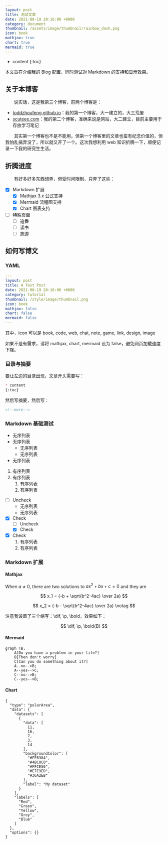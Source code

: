 ```yaml
---
layout: post
title: 测试文章
date: 2021-08-19 20:16:00 +0800
category: document
thumbnail: /assets/image/thumbnail/rainbow_dash.png
icon: book
mathjax: true
chart: true
mermaid: true
---
```



* content
{:toc}

本文旨在介绍我的 Blog 配置，同时测试对 Markdown 的支持和显示效果。
<!--more-->

## 关于本博客

&emsp;&emsp;说实话，这是我第三个博客，前两个博客是：

* [toddzhoufeng.github.io](https://toddzhoufeng.github.io)：我的第一个博客，大一建立的，大三荒废
* [scuteee.com](https://scuteee.com)：我的第二个博客，准确来说是网站，大二建立，目前主要用于存放学习笔记

&emsp;&emsp;其实第一个博客也不是不能用，但第一个博客里的文章也蛮有纪念价值的，但我怕乱搞弄没了，所以就又开了一个。这次我想利用 web 知识折腾一下，顺便记录一下我的研究生生活。

## 折腾进度

&emsp;&emsp;有好多好多东西想弄，但受时间限制，只弄了这些：

- [x] Markdown 扩展
  - [x] Mathjax 3.x 公式支持
  - [x] Mermaid 流程图支持
  - [x] Chart 图表支持
- [ ] 特殊页面
  - [ ] 追番
  - [ ] 读书
  - [ ] 旅游

## 如何写博文

### YAML

```yaml
---
layout: post
title: A Test Post
date: 2021-08-19 20:16:00 +0800
category: tutorial
thumbnail: /style/image/thumbnail.png
icon: book
mathjax: false
chart: false
mermaid: false
---
```

其中，icon 可以是 book, code, web, chat, note, game, link, design, image

如果不是有需求，请将 mathjax, chart, mermaid 设为 false，避免网页加载速度下降。

### 目录与摘要

要让左边的目录出现，文章开头需要写：

```markdown
* content
{:toc}
```

然后写摘要，然后写：

```markdown
<!--more-->
```

### Markdown 基础测试

- 无序列表
- 无序列表
  - 无序列表
  - 无序列表
- 无序列表

1. 有序列表
2. 有序列表
   1. 有序列表
   2. 有序列表

- [ ] Uncheck
  * 无序列表
  * 无序列表
- [x] Check
  - [ ] Uncheck
  - [x] Check
- [x] Check
  1. 有序列表
  2. 有序列表

### Markdown 扩展

#### Mathjax

When $a \ne 0$, there are two solutions to $ax^2 + bx + c = 0$ and they are

$$
x_1 = {-b + \sqrt{b^2-4ac} \over 2a}
$$

$$
x_2 = {-b - \sqrt{b^2-4ac} \over 2a} \notag
$$

注意我设置了三个缩写：\dif, \p, \bold，效果如下：

$$
\dif, \p, \bold{B}
$$

#### Mermaid

```mermaid
graph TB;
    A[Do you have a problem in your life?]
    B[Then don't worry]
    C[Can you do something about it?]
    A--no-->B;
    A--yes-->C;
    C--no-->B;
    C--yes-->B;
```

#### Chart

```chart
{
  "type": "polarArea",
  "data": {
    "datasets": [
      {
        "data": [
          11,
          16,
          7,
          3,
          14
        ],
        "backgroundColor": [
          "#FF6384",
          "#4BC0C0",
          "#FFCE56",
          "#E7E9ED",
          "#36A2EB"
        ],
        "label": "My dataset"
      }
    ],
    "labels": [
      "Red",
      "Green",
      "Yellow",
      "Grey",
      "Blue"
    ]
  },
  "options": {}
}
```
